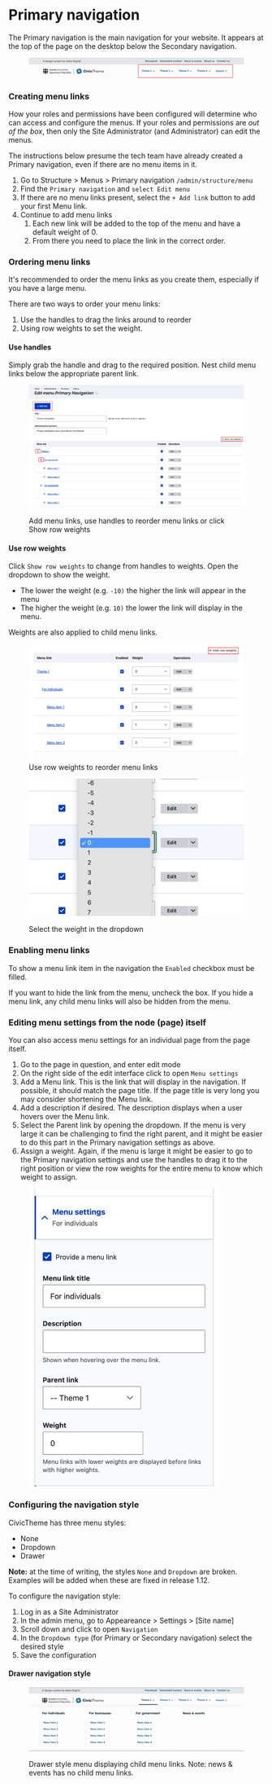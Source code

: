 # Primary navigation

The Primary navigation is the main navigation for your website. It appears at the top of the page on the desktop below the Secondary navigation.&#x20;

<figure><img src="../../../.gitbook/assets/primary-menu.png" alt=""><figcaption></figcaption></figure>

### Creating menu links

How your roles and permissions have been configured will determine who can access and configure the menus. If your roles and permissions are _out of the box_, then only the Site Administrator (and Administrator) can edit the menus.&#x20;

The instructions below presume the tech team have already created a Primary navigation, even if there are no menu items in it.&#x20;

1. Go to Structure > Menus > Primary navigation `/admin/structure/menu`
2. Find the `Primary navigation` and `select Edit menu`
3. If there are no menu links present, select the `+ Add link` button to add your first Menu link.
4. Continue to add menu links
   1. Each new link will be added to the top of the menu and have a default weight of 0.
   2. From there you need to place the link in the correct order.

### Ordering menu links

It's recommended to order the menu links as you create them, especially if you have a large menu.

There are two ways to order your menu links:

1. Use the handles to drag the links around to reorder
2. Using row weights to set the weight.

#### Use handles&#x20;

Simply grab the handle and drag to the required position. Nest child menu links below the appropriate parent link.&#x20;

<figure><img src="../../../.gitbook/assets/edit-primary-nav.png" alt=""><figcaption><p>Add menu links, use handles to reorder menu links or click Show row weights</p></figcaption></figure>

#### Use row weights

Click `Show row weights` to change from handles to weights. Open the dropdown to show the weight.&#x20;

* The lower the weight (e.g. `-10)` the higher the link will appear in the menu
* The higher the weight (e.g. `10)` the lower the link will display in the menu.&#x20;

Weights are also applied to child menu links.

<div><figure><img src="../../../.gitbook/assets/primary-row-weights.png" alt=""><figcaption><p>Use row weights to reorder menu links</p></figcaption></figure> <figure><img src="../../../.gitbook/assets/primary-row-weights-2.png" alt=""><figcaption><p>Select the weight in the dropdown</p></figcaption></figure></div>

### Enabling menu links

To show a menu link item in the navigation the `Enabled` checkbox must be filled.&#x20;

If you want to hide the link from the menu, uncheck the box. If you hide a menu link, any child menu links will also be hidden from the menu.



### Editing menu settings from the node (page) itself

You can also access menu settings for an individual page from the page itself.&#x20;

1. Go to the page in question, and enter edit mode
2. On the right side of the edit interface click to open `Menu settings`
3. Add a Menu link. This is the link that will display in the navigation. If possible, it should match the page title. If the page title is very long you may consider shortening the Menu link.
4. Add a description if desired. The description displays when a user hovers over the Menu link.
5. Select the Parent link by opening the dropdown. If the menu is very large it can be challenging to find the right parent, and it might be easier to do this part in the Primary navigation settings as above.
6. Assign a weight. Again, if the menu is large it might be easier to go to the Primary navigation settings and use the handles to drag it to the right position or view the row weights for the entire menu to know which weight to assign.&#x20;

<div align="left"><figure><img src="../../../.gitbook/assets/in-page-menu-settings.png" alt="In page menu link settings screenshot" width="375"><figcaption></figcaption></figure></div>

### Configuring the navigation style

CivicTheme has three menu styles:

* None
* Dropdown
* Drawer

**Note:** at the time of writing, the styles `None` and `Dropdown` are broken. Examples will be added when these are fixed in release 1.12.

To configure the navigation style:

1. Log in as a Site Administrator
2. In the admin menu, go to Appeareance > Settings > \[Site name]
3. Scroll down and click to open `Navigation`
4. In the `Dropdown type`  (for Primary or Secondary navigation) select the desired style
5. Save the configuration

#### Drawer navigation style

<figure><img src="../../../.gitbook/assets/Drawer.png" alt=""><figcaption><p>Drawer style menu displaying child menu links. Note: news &#x26; events has no child menu links.</p></figcaption></figure>
